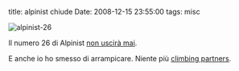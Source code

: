 title: alpinist chiude
Date: 2008-12-15 23:55:00
tags: misc
 

![alpinist-26](http://aadm.files.wordpress.com/2008/12/alpinist-26.jpg)  
  
Il numero 26 di Alpinist [non uscirà mai](http://web.archive.org/web/20090123034541/http://www.alpinist.com/doc/web08f/wfeature-last-one). 
  
E anche io ho smesso di arrampicare. Niente più [climbing partners](http://aadm.github.com/2007-03-16-version-10-climbing-partner.html).  


